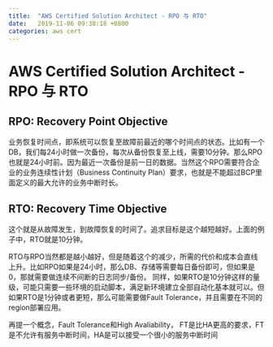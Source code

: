 ```yaml
---
title:  "AWS Certified Solution Architect - RPO 与 RTO"
date:   2019-11-06 09:38:18 +0800
categories: aws cert
---
```

# AWS Certified Solution Architect - RPO 与 RTO
## RPO: Recovery Point Objective
业务恢复时间点，即系统可以恢复至故障前最近的哪个时间点的状态。比如有一个DB，我们每24小时做一次备份，每次从备份恢复至上线，需要10分钟。那么RPO也就是24小时前。因为最近一次备份是前一日的数据。当然这个RPO需要符合企业的业务连续性计划（Business Continuity Plan）要求，也就是不能超过BCP里面定义的最大允许的业务中断时长。

## RTO: Recovery Time Objective
这个就是从故障发生，到故障恢复的时间了。追求目标是这个越短越好。上面的例子中，RTO就是10分钟。

RTO与RPO当然都是越小越好，但是随着这个的减少，所需的代价和成本会直线上升。比如RPO如果是24小时，那么DB、存储等需要每日备份即可，但如果是0，那就需要做连续不间断的日志同步/备份。  同样，如果RTO是10分钟这样的量级，可能只需要一些环境的启动脚本，满足新环境建立全部自动化基本就可以。但如果RTO是1分钟或者更短，那么可能需要做Fault Tolerance，并且需要在不同的region部署应用。  

再提一个概念，Fault Tolerance和High Avaliability， FT是比HA更高的要求，FT是不允许有服务中断时间，HA是可以接受一个很小的服务中断时间